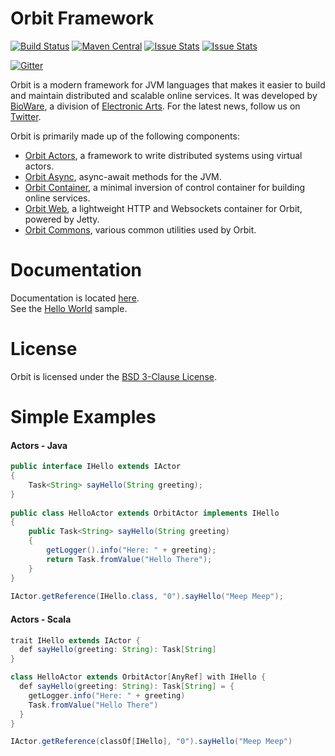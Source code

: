 Orbit Framework
=======
[![Build Status](https://travis-ci.org/electronicarts/orbit.svg?branch=master)](https://travis-ci.org/electronicarts/orbit)
[![Maven Central](https://maven-badges.herokuapp.com/maven-central/com.ea.orbit/orbit-parent/badge.svg)](https://repo1.maven.org/maven2/com/ea/orbit/)
[![Issue Stats](http://www.issuestats.com/github/electronicarts/orbit/badge/issue?style=flat)](http://www.issuestats.com/github/electronicarts/orbit)
[![Issue Stats](http://www.issuestats.com/github/electronicarts/orbit/badge/pr?style=flat)](http://www.issuestats.com/github/electronicarts/orbit)

[![Gitter](https://badges.gitter.im/Join%20Chat.svg)](https://gitter.im/electronicarts/orbit?utm_source=badge&utm_medium=badge&utm_campaign=pr-badge)

Orbit is a modern framework for JVM languages that makes it easier to build and maintain distributed and scalable online services.
It was developed by [BioWare](http://www.bioware.com), a division of [Electronic Arts](http://www.ea.com). For the latest news, follow us on [Twitter](https://twitter.com/OrbitFramework). 

Orbit is primarily made up of the following components:
-  [Orbit Actors](actors/), a framework to write distributed systems using virtual actors.
-  [Orbit Async](async/), async-await methods for the JVM.
-  [Orbit Container](container/), a minimal inversion of control container for building online services.
-  [Orbit Web](web/), a lightweight HTTP and Websockets container for Orbit, powered by Jetty.
-  [Orbit Commons](commons/), various common utilities used by Orbit.

Documentation
=======

Documentation is located [here](http://orbit.bioware.com/). <br />
See the [Hello World](samples/hello) sample.

License
=======
Orbit is licensed under the [BSD 3-Clause License](LICENSE).

Simple Examples
=======
#### Actors - Java
```java
public interface IHello extends IActor
{
    Task<String> sayHello(String greeting);
}
 
public class HelloActor extends OrbitActor implements IHello
{
    public Task<String> sayHello(String greeting)
    {
        getLogger().info("Here: " + greeting);
        return Task.fromValue("Hello There");
    }
}
 
IActor.getReference(IHello.class, "0").sayHello("Meep Meep");
```

#### Actors - Scala
```java
trait IHello extends IActor {
  def sayHello(greeting: String): Task[String]
}

class HelloActor extends OrbitActor[AnyRef] with IHello {
  def sayHello(greeting: String): Task[String] = {
    getLogger.info("Here: " + greeting)
    Task.fromValue("Hello There")
  }
}

IActor.getReference(classOf[IHello], "0").sayHello("Meep Meep")
```
